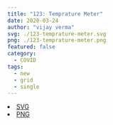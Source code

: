 ```yaml
---
title: "123: Temprature Meter"
date: 2020-03-24
author: "vijay verma"
svg: ./123-temprature-meter.svg
png: ./123-temprature-meter.png
featured: false
category:
  - COVID
tags:
  - new
  - grid
  - single
---
```

<li><a href="./123-temprature-meter.svg" download className="btn-svg">SVG</a></li>
<li><a href="/123-temprature-meter.png" download className="btn-png">PNG</a></li>
